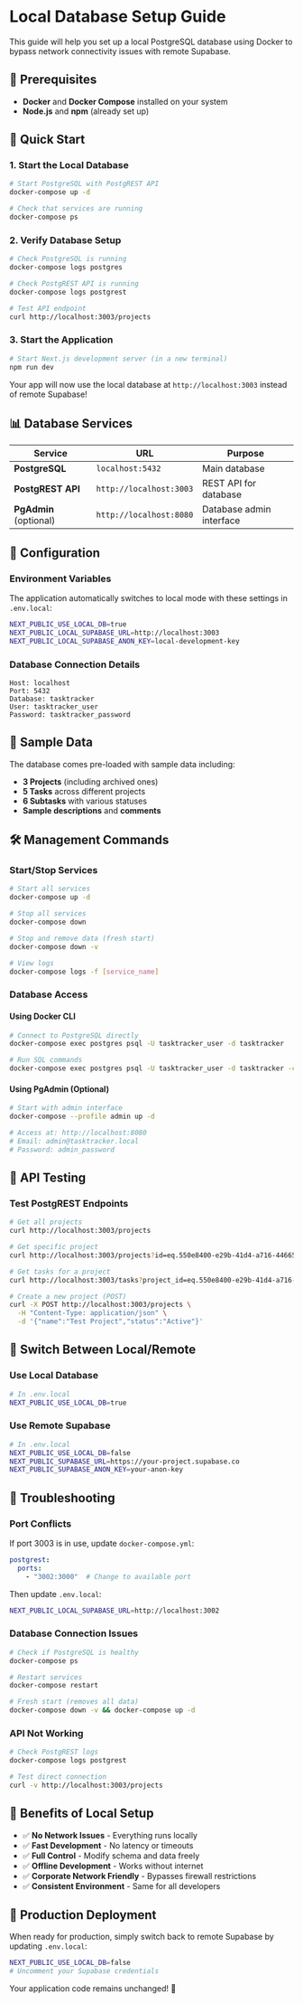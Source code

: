 # Local Database Setup Guide

This guide will help you set up a local PostgreSQL database using Docker to bypass network connectivity issues with remote Supabase.

## 🐳 Prerequisites

- **Docker** and **Docker Compose** installed on your system
- **Node.js** and **npm** (already set up)

## 🚀 Quick Start

### 1. Start the Local Database

```bash
# Start PostgreSQL with PostgREST API
docker-compose up -d

# Check that services are running
docker-compose ps
```

### 2. Verify Database Setup

```bash
# Check PostgreSQL is running
docker-compose logs postgres

# Check PostgREST API is running
docker-compose logs postgrest

# Test API endpoint
curl http://localhost:3003/projects
```

### 3. Start the Application

```bash
# Start Next.js development server (in a new terminal)
npm run dev
```

Your app will now use the local database at `http://localhost:3003` instead of remote Supabase!

## 📊 Database Services

| Service | URL | Purpose |
|---------|-----|---------|
| **PostgreSQL** | `localhost:5432` | Main database |
| **PostgREST API** | `http://localhost:3003` | REST API for database |
| **PgAdmin** (optional) | `http://localhost:8080` | Database admin interface |

## 🔧 Configuration

### Environment Variables

The application automatically switches to local mode with these settings in `.env.local`:

```bash
NEXT_PUBLIC_USE_LOCAL_DB=true
NEXT_PUBLIC_LOCAL_SUPABASE_URL=http://localhost:3003
NEXT_PUBLIC_LOCAL_SUPABASE_ANON_KEY=local-development-key
```

### Database Connection Details

```
Host: localhost
Port: 5432
Database: tasktracker
User: tasktracker_user
Password: tasktracker_password
```

## 📁 Sample Data

The database comes pre-loaded with sample data including:

- **3 Projects** (including archived ones)
- **5 Tasks** across different projects
- **6 Subtasks** with various statuses
- **Sample descriptions** and **comments**

## 🛠 Management Commands

### Start/Stop Services

```bash
# Start all services
docker-compose up -d

# Stop all services
docker-compose down

# Stop and remove data (fresh start)
docker-compose down -v

# View logs
docker-compose logs -f [service_name]
```

### Database Access

#### Using Docker CLI

```bash
# Connect to PostgreSQL directly
docker-compose exec postgres psql -U tasktracker_user -d tasktracker

# Run SQL commands
docker-compose exec postgres psql -U tasktracker_user -d tasktracker -c "SELECT * FROM projects;"
```

#### Using PgAdmin (Optional)

```bash
# Start with admin interface
docker-compose --profile admin up -d

# Access at: http://localhost:8080
# Email: admin@tasktracker.local
# Password: admin_password
```

## 🔄 API Testing

### Test PostgREST Endpoints

```bash
# Get all projects
curl http://localhost:3003/projects

# Get specific project
curl http://localhost:3003/projects?id=eq.550e8400-e29b-41d4-a716-446655440000

# Get tasks for a project
curl http://localhost:3003/tasks?project_id=eq.550e8400-e29b-41d4-a716-446655440000

# Create a new project (POST)
curl -X POST http://localhost:3003/projects \
  -H "Content-Type: application/json" \
  -d '{"name":"Test Project","status":"Active"}'
```

## 🔄 Switch Between Local/Remote

### Use Local Database

```bash
# In .env.local
NEXT_PUBLIC_USE_LOCAL_DB=true
```

### Use Remote Supabase

```bash
# In .env.local
NEXT_PUBLIC_USE_LOCAL_DB=false
NEXT_PUBLIC_SUPABASE_URL=https://your-project.supabase.co
NEXT_PUBLIC_SUPABASE_ANON_KEY=your-anon-key
```

## 🐛 Troubleshooting

### Port Conflicts

If port 3003 is in use, update `docker-compose.yml`:

```yaml
postgrest:
  ports:
    - "3002:3000"  # Change to available port
```

Then update `.env.local`:
```bash
NEXT_PUBLIC_LOCAL_SUPABASE_URL=http://localhost:3002
```

### Database Connection Issues

```bash
# Check if PostgreSQL is healthy
docker-compose ps

# Restart services
docker-compose restart

# Fresh start (removes all data)
docker-compose down -v && docker-compose up -d
```

### API Not Working

```bash
# Check PostgREST logs
docker-compose logs postgrest

# Test direct connection
curl -v http://localhost:3003/projects
```

## 🎯 Benefits of Local Setup

- ✅ **No Network Issues** - Everything runs locally
- ✅ **Fast Development** - No latency or timeouts
- ✅ **Full Control** - Modify schema and data freely
- ✅ **Offline Development** - Works without internet
- ✅ **Corporate Network Friendly** - Bypasses firewall restrictions
- ✅ **Consistent Environment** - Same for all developers

## 🚀 Production Deployment

When ready for production, simply switch back to remote Supabase by updating `.env.local`:

```bash
NEXT_PUBLIC_USE_LOCAL_DB=false
# Uncomment your Supabase credentials
```

Your application code remains unchanged! 🎉
